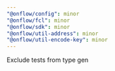 ```yaml
---
"@onflow/config": minor
"@onflow/fcl": minor
"@onflow/sdk": minor
"@onflow/util-address": minor
"@onflow/util-encode-key": minor
---
```


Exclude tests from type gen
